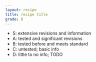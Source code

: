 ```yaml
---
layout: recipe
title: recipe title
grade: D
---
```

<!-- stub -->
- S: extensive revisions and information
- A: tested and significant revisions
- B: tested before and meets standard
- C: untested; basic info
- D: little to no info; TODO
<!-- endstub -->